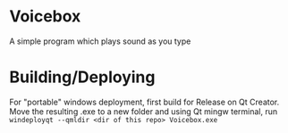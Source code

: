 # Voicebox
A simple program which plays sound as you type

# Building/Deploying
For "portable" windows deployment, first build for Release on Qt Creator. Move the resulting .exe to a new folder and using Qt mingw terminal, run
`windeployqt --qmldir <dir of this repo> Voicebox.exe`